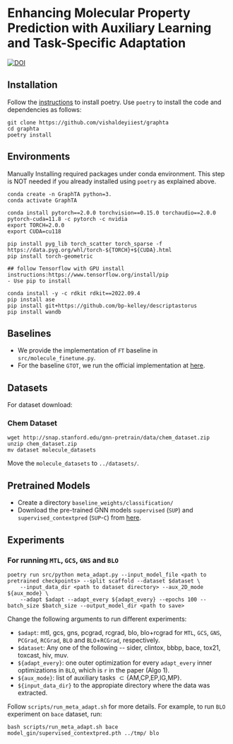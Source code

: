 
# Enhancing Molecular Property Prediction with Auxiliary Learning and Task-Specific Adaptation

[![DOI](https://zenodo.org/badge/DOI/10.5281/zenodo.11894598.svg)](https://doi.org/10.5281/zenodo.11894598)

## Installation
Follow the [instructions](https://python-poetry.org/docs/#installation) to install poetry. Use `poetry` to install the code and dependencies as follows:
```
git clone https://github.com/vishaldeyiiest/graphta
cd graphta
poetry install
```


## Environments

Manually Installing required packages under conda environment. This step is NOT needed if you already installed using `poetry` as explained above.

```
conda create -n GraphTA python=3.
conda activate GraphTA

conda install pytorch==2.0.0 torchvision==0.15.0 torchaudio==2.0.0 pytorch-cuda=11.8 -c pytorch -c nvidia
export TORCH=2.0.0
export CUDA=cu118  

pip install pyg_lib torch_scatter torch_sparse -f https://data.pyg.org/whl/torch-${TORCH}+${CUDA}.html
pip install torch-geometric

## follow Tensorflow with GPU install instructions:https://www.tensorflow.org/install/pip
- Use pip to install

conda install -y -c rdkit rdkit==2022.09.4
pip install ase
pip install git+https://github.com/bp-kelley/descriptastorus
pip install wandb
```


## Baselines

- We provide the implementation of $\mathtt{FT}$ baseline in `src/molecule_finetune.py`.
- For the baseline $\mathtt{GTOT}$, we run the official implementation at [here](https://github.com/youjibiying/GTOT-Tuning).

## Datasets

For dataset download:
### Chem Dataset

```
wget http://snap.stanford.edu/gnn-pretrain/data/chem_dataset.zip
unzip chem_dataset.zip
mv dataset molecule_datasets
```
Move the `molecule_datasets` to `../datasets/`.


## Pretrained Models
- Create a directory `baseline_weights/classification/`
- Download the pre-trained GNN models `supervised` ($\mathtt{SUP}$) and `supervised_contextpred` ($\mathtt{SUP\text{-}C}$) from [here](https://github.com/snap-stanford/pretrain-gnns).


## Experiments

### For running $\mathtt{MTL}$, $\mathtt{GCS}$, $\mathtt{GNS}$ and $\mathtt{BLO}$

```
poetry run src/python meta_adapt.py --input_model_file <path to pretrained checkpoints> --split scaffold --dataset $dataset \
    --input_data_dir <path to dataset directory> --aux_2D_mode ${aux_mode} \
    --adapt $adapt --adapt_every ${adapt_every} --epochs 100 --batch_size $batch_size --output_model_dir <path to save>
```
Change the following arguments to run different experiments:
- `$adapt`: mtl, gcs, gns, pcgrad, rcgrad, blo, blo+rcgrad for $\mathtt{MTL}$, $\mathtt{GCS}$, $\mathtt{GNS}$, $\mathtt{PCGrad}$, $\mathtt{RCGrad}$, $\mathtt{BLO}$ and $\mathtt{BLO\text{+}RCGrad}$, respectively.
- `$dataset`: Any one of the following -- sider, clintox, bbbp, bace, tox21, toxcast, hiv, muv.
- `${adapt_every}`: one outer optimization for every `adapt_every` inner optimizations in $\mathtt{BLO}$, which is `r` in the paper (Algo 1).
- `${aux_mode}`: list of auxiliary tasks $\subset \{\text{AM,CP,EP,IG,MP}\}$.
- `${input_data_dir}` to the appropiate directory where the data was extracted.

Follow `scripts/run_meta_adapt.sh` for more details.
For example, to run $\mathtt{BLO}$ experiment on `bace` dataset, run:

```
bash scripts/run_meta_adapt.sh bace model_gin/supervised_contextpred.pth ../tmp/ blo
```
